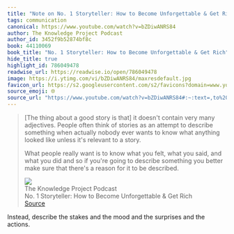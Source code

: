 ```yaml
---
title: "Note on No. 1 Storyteller: How to Become Unforgettable & Get Rich via The Knowledge Project Podcast"
tags: communication
canonical: https://www.youtube.com/watch?v=bZDiwANRS84
author: The Knowledge Project Podcast
author_id: 3452f9b52874bf8c
book: 44110069
book_title: "No. 1 Storyteller: How to Become Unforgettable & Get Rich"
hide_title: true
highlight_id: 786049478
readwise_url: https://readwise.io/open/786049478
image: https://i.ytimg.com/vi/bZDiwANRS84/maxresdefault.jpg
favicon_url: https://s2.googleusercontent.com/s2/favicons?domain=www.youtube.com
source_emoji: 🌐
source_url: "https://www.youtube.com/watch?v=bZDiwANRS84#:~:text=,to%20be%20described."
---
```


> [The thing about a good story is that] it doesn't contain very many adjectives. People often think of stories as an attempt to describe something when actually nobody ever wants to know what anything looked like unless it's relevant to a story.
> 
> What people really want is to know what you felt, what you said, and what you did and so if you're going to describe something you better make sure that there's a reason for it to be described.
> <div class="quoteback-footer"><div class="quoteback-avatar"><img class="mini-favicon" src="https://s2.googleusercontent.com/s2/favicons?domain=www.youtube.com"></div><div class="quoteback-metadata"><div class="metadata-inner"><span style="display:none">FROM:</span><div aria-label="The Knowledge Project Podcast" class="quoteback-author"> The Knowledge Project Podcast</div><div aria-label="No. 1 Storyteller: How to Become Unforgettable & Get Rich" class="quoteback-title"> No. 1 Storyteller: How to Become Unforgettable & Get Rich</div></div></div><div class="quoteback-backlink"><a target="_blank" aria-label="go to the full text of this quotation" rel="noopener" href="https://www.youtube.com/watch?v=bZDiwANRS84#:~:text=,to%20be%20described." class="quoteback-arrow"> Source</a></div></div>

Instead, describe the stakes and the mood and the surprises and the actions.
